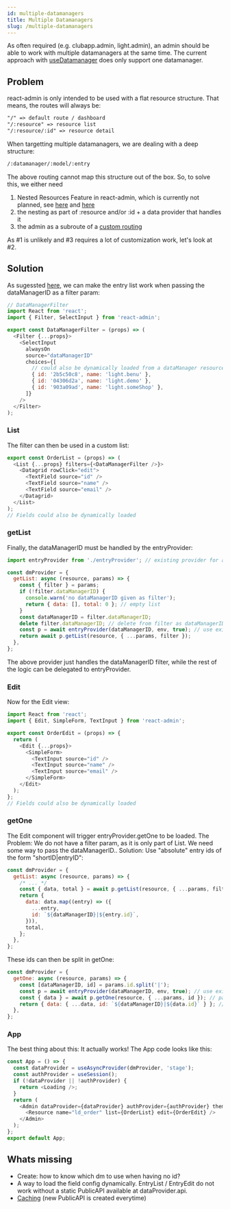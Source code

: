 ```yaml
---
id: multiple-datamanagers
title: Multiple Datamanagers
slug: /multiple-datamanagers
---
```


As often required (e.g. clubapp.admin, light.admin), an admin should be able to work with multiple datamanagers at the same time. The current approach with [useDatamanager](./hooks#usedatamanager) does only support one datamanager.

## Problem

react-admin is only intended to be used with a flat resource structure. That means, the routes will always be:

```txt
"/" => default route / dashboard
"/:resource" => resource list
"/:resource/:id" => resource detail
```

When targetting multiple datamanagers, we are dealing with a deep structure:

```sh
/:datamanager/:model/:entry
```

The above routing cannot map this structure out of the box. So, to solve this, we either need

1. Nested Resources Feature in react-admin, which is currently not planned, see [here](https://github.com/marmelab/react-admin/issues/261) and [here](https://stackoverflow.com/questions/54255057/support-for-resource-nesting)
2. the nesting as part of :resource and/or :id + a data provider that handles it
3. the admin as a subroute of a [custom routing](https://marmelab.com/react-admin/CustomApp.html)

As #1 is unlikely and #3 requires a lot of customization work, let's look at #2.

## Solution

As sugessted [here](https://github.com/marmelab/react-admin/issues/261#issuecomment-276427073), we can make the entry list work when passing the dataManagerID as a filter param:

```js
// DataManagerFilter
import React from 'react';
import { Filter, SelectInput } from 'react-admin';

export const DataManagerFilter = (props) => (
  <Filter {...props}>
    <SelectInput
      alwaysOn
      source="dataManagerID"
      choices={[
        // could also be dynamically loaded from a dataManager resource
        { id: '2b5c50c8', name: 'light.benu' },
        { id: '04306d2a', name: 'light.demo' },
        { id: '903a09ad', name: 'light.someShop' },
      ]}
    />
  </Filter>
);
```

### List

The filter can then be used in a custom list:

```js
export const OrderList = (props) => (
  <List {...props} filters={<DataManagerFilter />}>
    <Datagrid rowClick="edit">
      <TextField source="id" />
      <TextField source="name" />
      <TextField source="email" />
    </Datagrid>
  </List>
);
// Fields could also be dynamically loaded
```

### getList

Finally, the dataManagerID must be handled by the entryProvider:

```js
import entryProvider from './entryProvider'; // existing provider for a single datamanager

const dmProvider = {
  getList: async (resource, params) => {
    const { filter } = params;
    if (!filter.dataManagerID) {
      console.warn('no dataManagerID given as filter');
      return { data: [], total: 0 }; // empty list
    }
    const dataManagerID = filter.dataManagerID;
    delete filter.dataManagerID; // delete from filter as dataManagerID is not a real field
    const p = await entryProvider(dataManagerID, env, true); // use existing single datamanager provider
    return await p.getList(resource, { ...params, filter });
  },
};
```

The above provider just handles the dataManagerID filter, while the rest of the logic can be delegated to entryProvider.

### Edit

Now for the Edit view:

```js
import React from 'react';
import { Edit, SimpleForm, TextInput } from 'react-admin';

export const OrderEdit = (props) => {
  return (
    <Edit {...props}>
      <SimpleForm>
        <TextInput source="id" />
        <TextInput source="name" />
        <TextInput source="email" />
      </SimpleForm>
    </Edit>
  );
};
// Fields could also be dynamically loaded
```

### getOne

The Edit component will trigger entryProvider.getOne to be loaded. The Problem: We do not have a filter param, as it is only part of List. We need some way to pass the dataManagerID.. Solution: Use "absolute" entry ids of the form "shortID|entryID":

```js
const dmProvider = {
  getList: async (resource, params) => {
    /* ... */
    const { data, total } = await p.getList(resource, { ...params, filter });
    return {
      data: data.map((entry) => ({
        ...entry,
        id: `${dataManagerID}|${entry.id}`,
      })),
      total,
    };
  },
};
```

These ids can then be split in getOne:

```js
const dmProvider = {
  getOne: async (resource, params) => {
    const [dataManagerID, id] = params.id.split('|');
    const p = await entryProvider(dataManagerID, env, true); // use existing dataProvider
    const { data } = await p.getOne(resource, { ...params, id }); // pass only entryID
    return { data: { ...data, id: `${dataManagerID}|${data.id}` } }; // add dmID again
  },
};
```

### App

The best thing about this: It actually works! The App code looks like this:

```js
const App = () => {
  const dataProvider = useAsyncProvider(dmProvider, 'stage');
  const authProvider = useSession();
  if (!dataProvider || !authProvider) {
    return <Loading />;
  }
  return (
    <Admin dataProvider={dataProvider} authProvider={authProvider} theme={themes.light}>
      <Resource name="ld_order" list={OrderList} edit={OrderEdit} />
    </Admin>
  );
};
export default App;
```

## Whats missing

- Create: how to know which dm to use when having no id?
- A way to load the field config dynamically. EntryList / EntryEdit do not work without a static PublicAPI available at dataProvider.api.
- [Caching](./resource-caching) (new PublicAPI is created everytime)
